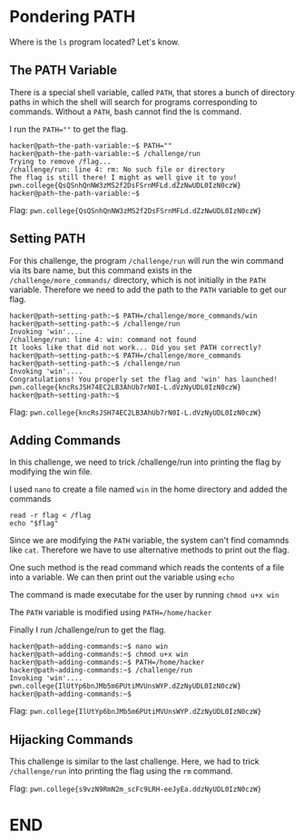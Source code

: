 # Pondering PATH

Where is the `ls` program located? Let's know.

## The PATH Variable 

There is a special shell variable, called `PATH`, that stores a bunch of directory paths in which the shell will search for programs corresponding to commands. Without a `PATH`, bash cannot find the ls command.  

I run the `PATH=""` to get the flag.
```
hacker@path~the-path-variable:~$ PATH=""
hacker@path~the-path-variable:~$ /challenge/run
Trying to remove /flag...
/challenge/run: line 4: rm: No such file or directory
The flag is still there! I might as well give it to you!
pwn.college{QsQSnhQnNW3zMS2f2DsFSrnMFLd.dZzNwUDL0IzN0czW}
hacker@path~the-path-variable:~$ 
```

Flag: `pwn.college{QsQSnhQnNW3zMS2f2DsFSrnMFLd.dZzNwUDL0IzN0czW}`

## Setting PATH

For this challenge,  the program `/challenge/run` will run the win command via its bare name, but this command exists in the `/challenge/more_commands/` directory, which is not initially in the `PATH` variable. Therefore we need to add the path to the `PATH` variable to get our flag.

```
hacker@path~setting-path:~$ PATH=/challenge/more_commands/win
hacker@path~setting-path:~$ /challenge/run
Invoking 'win'....
/challenge/run: line 4: win: command not found
It looks like that did not work... Did you set PATH correctly?
hacker@path~setting-path:~$ PATH=/challenge/more_commands
hacker@path~setting-path:~$ /challenge/run
Invoking 'win'....
Congratulations! You properly set the flag and 'win' has launched!
pwn.college{kncRsJSH74EC2LB3AhUb7rN0I-L.dVzNyUDL0IzN0czW}
hacker@path~setting-path:~$ 
```

Flag: `pwn.college{kncRsJSH74EC2LB3AhUb7rN0I-L.dVzNyUDL0IzN0czW}`

## Adding Commands

In this challenge, we need to trick /challenge/run into printing the flag by modifying the win file.

I used `nano` to create a file named `win` in the home directory and added the commands 
```
read -r flag < /flag
echo "$flag"
```

Since we are modifying the `PATH` variable, the system can't find comamnds like `cat`. Therefore we have to use alternative methods to print out the flag.

One such method is the read command which reads the contents of a file into a variable. We can then print out the variable using `echo`

The command is made executabe for the user by running `chmod u+x win`

The `PATH` variable is modified using `PATH=/home/hacker`

Finally I run /challenge/run to get the flag.
```
hacker@path~adding-commands:~$ nano win
hacker@path~adding-commands:~$ chmod u+x win
hacker@path~adding-commands:~$ PATH=/home/hacker
hacker@path~adding-commands:~$ /challenge/run
Invoking 'win'....
pwn.college{IlUtYp6bnJMb5m6PUtiMVUnsWYP.dZzNyUDL0IzN0czW}
hacker@path~adding-commands:~$ 
```

Flag: `pwn.college{IlUtYp6bnJMb5m6PUtiMVUnsWYP.dZzNyUDL0IzN0czW}`

## Hijacking Commands

This challenge is similar to the last challenge.
Here, we had to trick `/challenge/run` into printing the flag using the `rm` command.

Flag: `pwn.college{s9vzN9RmN2m_scFc9LRH-eeJyEa.ddzNyUDL0IzN0czW}`

# END